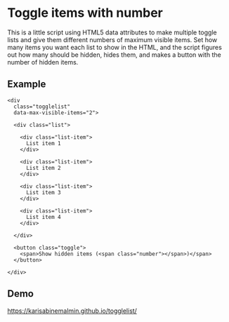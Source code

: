 # Toggle items with number

This is a little script using HTML5 data attributes to make multiple toggle lists and give them different numbers of maximum visible items. Set how many items you want each list to show in the HTML, and the script figures out how many should be hidden, hides them, and makes a button with the number of hidden items.

## Example

```
<div
  class="togglelist"
  data-max-visible-items="2">

  <div class="list">

    <div class="list-item">
      List item 1
    </div>

    <div class="list-item">
      List item 2
    </div>

    <div class="list-item">
      List item 3
    </div>

    <div class="list-item">
      List item 4
    </div>

  </div>

  <button class="toggle">
    <span>Show hidden items (<span class="number"></span>)</span>
  </button>

</div>
```

## Demo
https://karisabinemalmin.github.io/togglelist/

